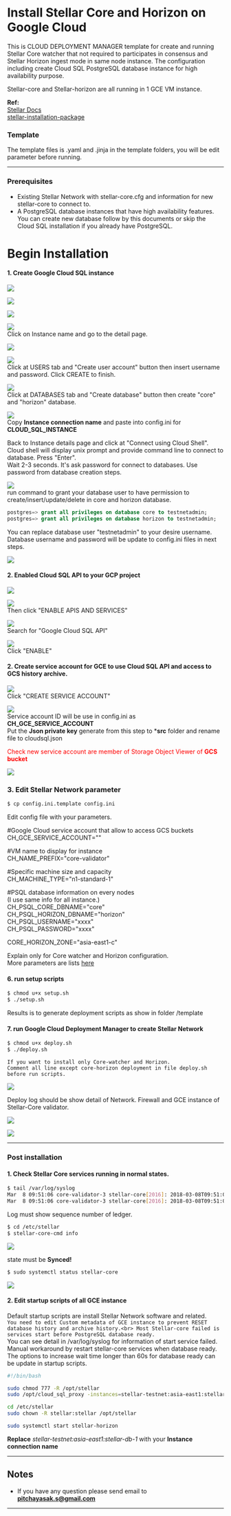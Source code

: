 # Install Stellar Core and Horizon on Google Cloud

This is CLOUD DEPLOYMENT MANAGER template for create and running Stellar Core watcher that not required to participates in consensus and Stellar Horizon ingest mode in same node instance. The configuration including create Cloud SQL PostgreSQL database instance for high availability purpose.

Stellar-core and Stellar-horizon are all running in 1 GCE VM instance.

**Ref:**<br>
[Stellar Docs](https://www.stellar.org/developers/stellar-core/software/admin.html)<br>
[stellar-installation-package](https://github.com/stellar/packages#sdf---packages)<br>

### Template
The template files is .yaml and .jinja in the template folders, you will be edit parameter before running.

---
### Prerequisites
* Existing Stellar Network with stellar-core.cfg and information for new stellar-core to connect to.
* A PostgreSQL database instances that have high availability features. You can create new database follow by this documents or skip the Cloud SQL installation if you already have PostgreSQL. 

# Begin Installation
#### 1. Create Google Cloud SQL instance
![](images/cloud_sql_1.png)

![](images/cloud_sql_2.png)

![](images/cloud_sql_3.png)

![](images/cloud_sql_4.png)<br>
Click on Instance name and go to the detail page.

![](images/cloud_sql_5.png)

![](images/cloud_sql_6.png)<br>
Click at USERS tab and "Create user account" button then insert username and password. Click CREATE to finish.

![](images/cloud_sql_7.png)<br>
Click at DATABASES tab and "Create database" button then create "core" and "horizon" database.

![](images/cloud_sql_8.png)<br>
Copy **Instance connection name** and paste into config.ini for **CLOUD_SQL_INSTANCE**

Back to Instance details page and click at "Connect using Cloud Shell".<br>
Cloud shell will display unix prompt and provide command line to connect to database. Press "Enter".<br>
Wait 2-3 seconds. It's ask password for connect to databases. Use password from database creation steps.

![](images/cloud_sql_9.png)<br>
run command to grant your database user to have permission to create/insert/update/delete in core and horizon database.

```sql
postgres=> grant all privileges on database core to testnetadmin;
postgres=> grant all privileges on database horizon to testnetadmin;
```
You can replace database user "testnetadmin" to your desire username.<br>
Database username and password will be update to config.ini files in next steps.

![](images/cloud_sql_10.png)

#### 2. Enabled Cloud SQL API to your GCP project
![](images/cloud_sql_11.png)

![](images/cloud_sql_12.png)<br>
Then click "ENABLE APIS AND SERVICES"<br>

![](images/cloud_sql_13.png)<br>
Search for "Google Cloud SQL API"

![](images/cloud_sql_14.png)<br>
Click "ENABLE"

#### 2. Create service account for GCE to use Cloud SQL API and access to GCS history archive.
![](images/service_account_1.png)<br>
Click "CREATE SERVICE ACCOUNT"

![](images/servicea_ccount_5.png)<br>
Service account ID will be use in config.ini as **CH_GCE_SERVICE_ACCOUNT**<br>
Put the **Json private key** generate from this step to ***src** folder and rename file to cloudsql.json

<font color="red">Check new service account are member of Storage Object Viewer of <b>GCS bucket</b></font>

![](images/service_account_6.png)

### 3. Edit Stellar Network parameter
```sh
$ cp config.ini.template config.ini
```

Edit config file with your parameters.

\#Google Cloud service account that allow to access GCS buckets<br>
CH_GCE_SERVICE_ACCOUNT=""

\#VM name to display for instance<br>
CH_NAME_PREFIX="core-validator"

\#Specific machine size and capacity<br>
CH_MACHINE_TYPE="n1-standard-1"

\#PSQL database information on every nodes<br>
(I use same info for all instance.)<br>
CH_PSQL_CORE_DBNAME="core"<br>
CH_PSQL_HORIZON_DBNAME="horizon"<br>
CH_PSQL_USERNAME="xxxx"<br>
CH_PSQL_PASSWORD="xxxx"

CORE_HORIZON_ZONE="asia-east1-c"

Explain only for Core watcher and Horizon configuration.<br>
More parameters are lists [here](README.md)

#### 6. run setup scripts
```sh
$ chmod u+x setup.sh
$ ./setup.sh
```
Results is to generate deployment scripts as show in folder /template

#### 7. run Google Cloud Deployment Manager to create Stellar Network
```sh
$ chmod u+x deploy.sh
$ ./deploy.sh
```

```
If you want to install only Core-watcher and Horizon.
Comment all line except core-horizon deployment in file deploy.sh before run scripts.
```

![](images/deploy_finish_4.png)

Deploy log should be show detail of Network. Firewall and GCE instance of Stellar-Core validator.

![](images/deploy_finish_5.png)

![](images/deploy_finish_6.png)

---
### Post installation
#### 1. Check Stellar Core services running in normal states.
```sh
$ tail /var/log/syslog
Mar  8 09:51:06 core-validator-3 stellar-core[2016]: 2018-03-08T09:51:06.797 GA2TY [Ledger INFO] Got consensus: [seq=508, prev=2d1ceb, tx_count=0, sv: [  txH: 8e9332, ct: 1520502666, upgrades: [ ] ]]
Mar  8 09:51:06 core-validator-3 stellar-core[2016]: 2018-03-08T09:51:06.801 GA2TY [Ledger INFO] Closed ledger: [seq=508, hash=9f7d3c]
```
Log must show sequence number of ledger.

```sh
$ cd /etc/stellar
$ stellar-core-cmd info
```
![](images/check_info.png)

state must be **Synced!**

```sh
$ sudo systemctl status stellar-core
```
![](images/service_status.png)

#### 2. Edit startup scripts of all GCE instance 
Default startup scripts are install Stellar Network software and related.<br>
`You need to edit Custom metadata of GCE instance to prevent RESET database history and archive history.<br>
Most Stellar-core failed is services start before PostgreSQL database ready.`<br>
You can see detail in /var/log/syslog for information of start service failed.<br>
Manual workaround by restart stellar-core services when database ready.<br>
The options to increase wait time longer than 60s for database ready can be update in startup scripts.

```sh
#!/bin/bash

sudo chmod 777 -R /opt/stellar
sudo /opt/cloud_sql_proxy -instances=stellar-testnet:asia-east1:stellar-db-1=tcp:5432 -credential_file=/opt/.cloudsql.json &

cd /etc/stellar
sudo chown -R stellar:stellar /opt/stellar

sudo systemctl start stellar-horizon
```

**Replace** *stellar-testnet:asia-east1:stellar-db-1* with your **Instance connection name**

---
## Notes<br>
* If you have any question please send email to **pitchayasak.s@gmail.com**

---

